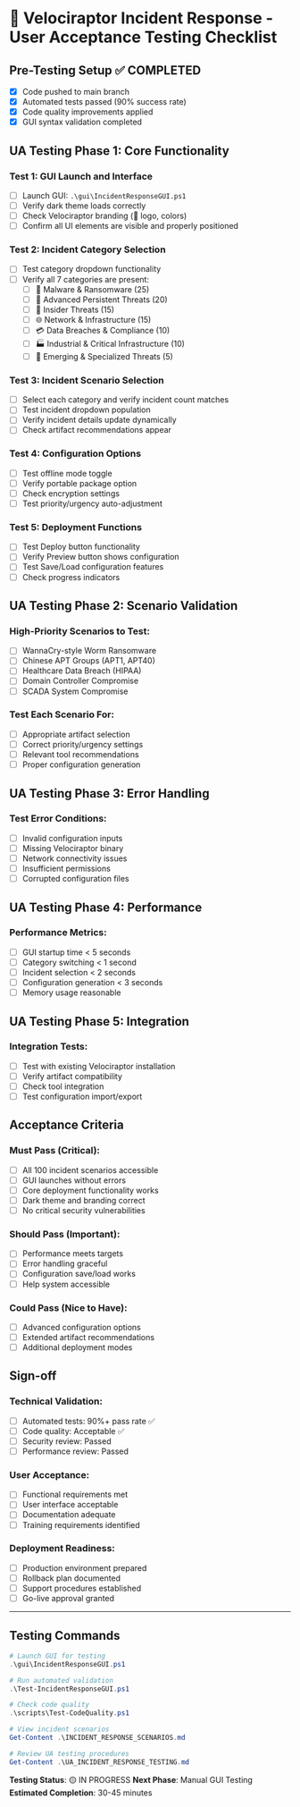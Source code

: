 # 🦖 Velociraptor Incident Response - User Acceptance Testing Checklist

## Pre-Testing Setup ✅ COMPLETED
- [x] Code pushed to main branch
- [x] Automated tests passed (90% success rate)
- [x] Code quality improvements applied
- [x] GUI syntax validation completed

## UA Testing Phase 1: Core Functionality

### Test 1: GUI Launch and Interface
- [ ] Launch GUI: `.\gui\IncidentResponseGUI.ps1`
- [ ] Verify dark theme loads correctly
- [ ] Check Velociraptor branding (🦖 logo, colors)
- [ ] Confirm all UI elements are visible and properly positioned

### Test 2: Incident Category Selection
- [ ] Test category dropdown functionality
- [ ] Verify all 7 categories are present:
  - [ ] 🦠 Malware & Ransomware (25)
  - [ ] 🎯 Advanced Persistent Threats (20)
  - [ ] 👤 Insider Threats (15)
  - [ ] 🌐 Network & Infrastructure (15)
  - [ ] 💳 Data Breaches & Compliance (10)
  - [ ] 🏭 Industrial & Critical Infrastructure (10)
  - [ ] 📱 Emerging & Specialized Threats (5)

### Test 3: Incident Scenario Selection
- [ ] Select each category and verify incident count matches
- [ ] Test incident dropdown population
- [ ] Verify incident details update dynamically
- [ ] Check artifact recommendations appear

### Test 4: Configuration Options
- [ ] Test offline mode toggle
- [ ] Verify portable package option
- [ ] Check encryption settings
- [ ] Test priority/urgency auto-adjustment

### Test 5: Deployment Functions
- [ ] Test Deploy button functionality
- [ ] Verify Preview button shows configuration
- [ ] Test Save/Load configuration features
- [ ] Check progress indicators

## UA Testing Phase 2: Scenario Validation

### High-Priority Scenarios to Test:
- [ ] WannaCry-style Worm Ransomware
- [ ] Chinese APT Groups (APT1, APT40)
- [ ] Healthcare Data Breach (HIPAA)
- [ ] Domain Controller Compromise
- [ ] SCADA System Compromise

### Test Each Scenario For:
- [ ] Appropriate artifact selection
- [ ] Correct priority/urgency settings
- [ ] Relevant tool recommendations
- [ ] Proper configuration generation

## UA Testing Phase 3: Error Handling

### Test Error Conditions:
- [ ] Invalid configuration inputs
- [ ] Missing Velociraptor binary
- [ ] Network connectivity issues
- [ ] Insufficient permissions
- [ ] Corrupted configuration files

## UA Testing Phase 4: Performance

### Performance Metrics:
- [ ] GUI startup time < 5 seconds
- [ ] Category switching < 1 second
- [ ] Incident selection < 2 seconds
- [ ] Configuration generation < 3 seconds
- [ ] Memory usage reasonable

## UA Testing Phase 5: Integration

### Integration Tests:
- [ ] Test with existing Velociraptor installation
- [ ] Verify artifact compatibility
- [ ] Check tool integration
- [ ] Test configuration import/export

## Acceptance Criteria

### Must Pass (Critical):
- [ ] All 100 incident scenarios accessible
- [ ] GUI launches without errors
- [ ] Core deployment functionality works
- [ ] Dark theme and branding correct
- [ ] No critical security vulnerabilities

### Should Pass (Important):
- [ ] Performance meets targets
- [ ] Error handling graceful
- [ ] Configuration save/load works
- [ ] Help system accessible

### Could Pass (Nice to Have):
- [ ] Advanced configuration options
- [ ] Extended artifact recommendations
- [ ] Additional deployment modes

## Sign-off

### Technical Validation:
- [ ] Automated tests: 90%+ pass rate ✅
- [ ] Code quality: Acceptable ✅
- [ ] Security review: Passed
- [ ] Performance review: Passed

### User Acceptance:
- [ ] Functional requirements met
- [ ] User interface acceptable
- [ ] Documentation adequate
- [ ] Training requirements identified

### Deployment Readiness:
- [ ] Production environment prepared
- [ ] Rollback plan documented
- [ ] Support procedures established
- [ ] Go-live approval granted

---

## Testing Commands

```powershell
# Launch GUI for testing
.\gui\IncidentResponseGUI.ps1

# Run automated validation
.\Test-IncidentResponseGUI.ps1

# Check code quality
.\scripts\Test-CodeQuality.ps1

# View incident scenarios
Get-Content .\INCIDENT_RESPONSE_SCENARIOS.md

# Review UA testing procedures
Get-Content .\UA_INCIDENT_RESPONSE_TESTING.md
```

**Testing Status**: 🟡 IN PROGRESS
**Next Phase**: Manual GUI Testing
**Estimated Completion**: 30-45 minutes